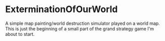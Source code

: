 # ExterminationOfOurWorld
A simple map painting/world destruction simulator played on a world map. This is just the beginning of a small part of the grand strategy game I'm about to start.
